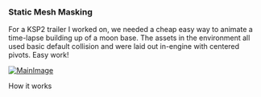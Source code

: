 ### Static Mesh Masking

For a KSP2 trailer I worked on, we needed a cheap easy way to animate a time-lapse building up of a moon base.  The assets in the environment all used basic default collision and were laid out in-engine with centered pivots.  Easy work!

[![MainImage](https://david-miller.life/images/sequence_tool.gif)](https://david-miller.life/images/sequence_tool.gif)

How it works
